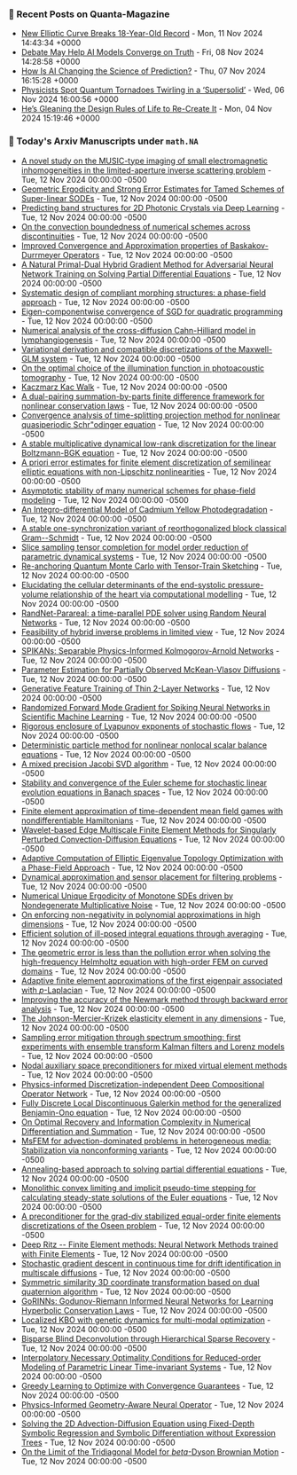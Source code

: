 ### 📝 Recent Posts on Quanta-Magazine
<!-- quanta starts -->
* <a href="https://www.quantamagazine.org/new-elliptic-curve-breaks-18-year-old-record-20241111/">New Elliptic Curve Breaks 18-Year-Old Record</a> - Mon, 11 Nov 2024 14:43:34 +0000
* <a href="https://www.quantamagazine.org/debate-may-help-ai-models-converge-on-truth-20241108/">Debate May Help AI Models Converge on Truth</a> - Fri, 08 Nov 2024 14:28:58 +0000
* <a href="https://www.quantamagazine.org/how-is-ai-changing-the-science-of-prediction-20241107/">How Is AI Changing the Science of Prediction?</a> - Thu, 07 Nov 2024 16:15:28 +0000
* <a href="https://www.quantamagazine.org/physicists-spot-quantum-tornadoes-twirling-in-a-supersolid-20241106/">Physicists Spot Quantum Tornadoes Twirling in a ‘Supersolid’</a> - Wed, 06 Nov 2024 16:00:56 +0000
* <a href="https://www.quantamagazine.org/hes-gleaning-the-design-rules-of-life-to-re-create-it-20241104/">He’s Gleaning the Design Rules of Life to Re-Create It</a> - Mon, 04 Nov 2024 15:19:46 +0000
<!-- quanta ends -->

### 📝 Today's Arxiv Manuscripts under ``math.NA``
<!-- arxiv-math-na starts -->
* <a href="https://arxiv.org/abs/2411.06030">A novel study on the MUSIC-type imaging of small electromagnetic inhomogeneities in the limited-aperture inverse scattering problem</a> - Tue, 12 Nov 2024 00:00:00 -0500
* <a href="https://arxiv.org/abs/2411.06049">Geometric Ergodicity and Strong Error Estimates for Tamed Schemes of Super-linear SODEs</a> - Tue, 12 Nov 2024 00:00:00 -0500
* <a href="https://arxiv.org/abs/2411.06063">Predicting band structures for 2D Photonic Crystals via Deep Learning</a> - Tue, 12 Nov 2024 00:00:00 -0500
* <a href="https://arxiv.org/abs/2411.06152">On the convection boundedness of numerical schemes across discontinuities</a> - Tue, 12 Nov 2024 00:00:00 -0500
* <a href="https://arxiv.org/abs/2411.06250">Improved Convergence and Approximation properties of Baskakov-Durrmeyer Operators</a> - Tue, 12 Nov 2024 00:00:00 -0500
* <a href="https://arxiv.org/abs/2411.06278">A Natural Primal-Dual Hybrid Gradient Method for Adversarial Neural Network Training on Solving Partial Differential Equations</a> - Tue, 12 Nov 2024 00:00:00 -0500
* <a href="https://arxiv.org/abs/2411.06289">Systematic design of compliant morphing structures: a phase-field approach</a> - Tue, 12 Nov 2024 00:00:00 -0500
* <a href="https://arxiv.org/abs/2411.06476">Eigen-componentwise convergence of SGD for quadratic programming</a> - Tue, 12 Nov 2024 00:00:00 -0500
* <a href="https://arxiv.org/abs/2411.06488">Numerical analysis of the cross-diffusion Cahn-Hilliard model in lymphangiogenesis</a> - Tue, 12 Nov 2024 00:00:00 -0500
* <a href="https://arxiv.org/abs/2411.06595">Variational derivation and compatible discretizations of the Maxwell-GLM system</a> - Tue, 12 Nov 2024 00:00:00 -0500
* <a href="https://arxiv.org/abs/2411.06609">On the optimal choice of the illumination function in photoacoustic tomography</a> - Tue, 12 Nov 2024 00:00:00 -0500
* <a href="https://arxiv.org/abs/2411.06614">Kaczmarz Kac Walk</a> - Tue, 12 Nov 2024 00:00:00 -0500
* <a href="https://arxiv.org/abs/2411.06629">A dual-pairing summation-by-parts finite difference framework for nonlinear conservation laws</a> - Tue, 12 Nov 2024 00:00:00 -0500
* <a href="https://arxiv.org/abs/2411.06641">Convergence analysis of time-splitting projection method for nonlinear quasiperiodic Schr"odinger equation</a> - Tue, 12 Nov 2024 00:00:00 -0500
* <a href="https://arxiv.org/abs/2411.06844">A stable multiplicative dynamical low-rank discretization for the linear Boltzmann-BGK equation</a> - Tue, 12 Nov 2024 00:00:00 -0500
* <a href="https://arxiv.org/abs/2411.06926">A priori error estimates for finite element discretization of semilinear elliptic equations with non-Lipschitz nonlinearities</a> - Tue, 12 Nov 2024 00:00:00 -0500
* <a href="https://arxiv.org/abs/2411.06943">Asymptotic stability of many numerical schemes for phase-field modeling</a> - Tue, 12 Nov 2024 00:00:00 -0500
* <a href="https://arxiv.org/abs/2411.06997">An Integro-differential Model of Cadmium Yellow Photodegradation</a> - Tue, 12 Nov 2024 00:00:00 -0500
* <a href="https://arxiv.org/abs/2411.07077">A stable one-synchronization variant of reorthogonalized block classical Gram--Schmidt</a> - Tue, 12 Nov 2024 00:00:00 -0500
* <a href="https://arxiv.org/abs/2411.07151">Slice sampling tensor completion for model order reduction of parametric dynamical systems</a> - Tue, 12 Nov 2024 00:00:00 -0500
* <a href="https://arxiv.org/abs/2411.07194">Re-anchoring Quantum Monte Carlo with Tensor-Train Sketching</a> - Tue, 12 Nov 2024 00:00:00 -0500
* <a href="https://arxiv.org/abs/2411.06115">Elucidating the cellular determinants of the end-systolic pressure-volume relationship of the heart via computational modelling</a> - Tue, 12 Nov 2024 00:00:00 -0500
* <a href="https://arxiv.org/abs/2411.06225">RandNet-Parareal: a time-parallel PDE solver using Random Neural Networks</a> - Tue, 12 Nov 2024 00:00:00 -0500
* <a href="https://arxiv.org/abs/2411.06246">Feasibility of hybrid inverse problems in limited view</a> - Tue, 12 Nov 2024 00:00:00 -0500
* <a href="https://arxiv.org/abs/2411.06286">SPIKANs: Separable Physics-Informed Kolmogorov-Arnold Networks</a> - Tue, 12 Nov 2024 00:00:00 -0500
* <a href="https://arxiv.org/abs/2411.06716">Parameter Estimation for Partially Observed McKean-Vlasov Diffusions</a> - Tue, 12 Nov 2024 00:00:00 -0500
* <a href="https://arxiv.org/abs/2411.06848">Generative Feature Training of Thin 2-Layer Networks</a> - Tue, 12 Nov 2024 00:00:00 -0500
* <a href="https://arxiv.org/abs/2411.07057">Randomized Forward Mode Gradient for Spiking Neural Networks in Scientific Machine Learning</a> - Tue, 12 Nov 2024 00:00:00 -0500
* <a href="https://arxiv.org/abs/2411.07064">Rigorous enclosure of Lyapunov exponents of stochastic flows</a> - Tue, 12 Nov 2024 00:00:00 -0500
* <a href="https://arxiv.org/abs/2411.07148">Deterministic particle method for nonlinear nonlocal scalar balance equations</a> - Tue, 12 Nov 2024 00:00:00 -0500
* <a href="https://arxiv.org/abs/2209.04626">A mixed precision Jacobi SVD algorithm</a> - Tue, 12 Nov 2024 00:00:00 -0500
* <a href="https://arxiv.org/abs/2211.08375">Stability and convergence of the Euler scheme for stochastic linear evolution equations in Banach spaces</a> - Tue, 12 Nov 2024 00:00:00 -0500
* <a href="https://arxiv.org/abs/2306.13174">Finite element approximation of time-dependent mean field games with nondifferentiable Hamiltonians</a> - Tue, 12 Nov 2024 00:00:00 -0500
* <a href="https://arxiv.org/abs/2309.12108">Wavelet-based Edge Multiscale Finite Element Methods for Singularly Perturbed Convection-Diffusion Equations</a> - Tue, 12 Nov 2024 00:00:00 -0500
* <a href="https://arxiv.org/abs/2310.03970">Adaptive Computation of Elliptic Eigenvalue Topology Optimization with a Phase-Field Approach</a> - Tue, 12 Nov 2024 00:00:00 -0500
* <a href="https://arxiv.org/abs/2312.12353">Dynamical approximation and sensor placement for filtering problems</a> - Tue, 12 Nov 2024 00:00:00 -0500
* <a href="https://arxiv.org/abs/2401.01112">Numerical Unique Ergodicity of Monotone SDEs driven by Nondegenerate Multiplicative Noise</a> - Tue, 12 Nov 2024 00:00:00 -0500
* <a href="https://arxiv.org/abs/2401.12415">On enforcing non-negativity in polynomial approximations in high dimensions</a> - Tue, 12 Nov 2024 00:00:00 -0500
* <a href="https://arxiv.org/abs/2401.16250">Efficient solution of ill-posed integral equations through averaging</a> - Tue, 12 Nov 2024 00:00:00 -0500
* <a href="https://arxiv.org/abs/2401.16413">The geometric error is less than the pollution error when solving the high-frequency Helmholtz equation with high-order FEM on curved domains</a> - Tue, 12 Nov 2024 00:00:00 -0500
* <a href="https://arxiv.org/abs/2402.06889">Adaptive finite element approximations of the first eigenpair associated with $p$-Laplacian</a> - Tue, 12 Nov 2024 00:00:00 -0500
* <a href="https://arxiv.org/abs/2403.02029">Improving the accuracy of the Newmark method through backward error analysis</a> - Tue, 12 Nov 2024 00:00:00 -0500
* <a href="https://arxiv.org/abs/2403.13189">The Johnson-Mercier-Krizek elasticity element in any dimensions</a> - Tue, 12 Nov 2024 00:00:00 -0500
* <a href="https://arxiv.org/abs/2404.00154">Sampling error mitigation through spectrum smoothing: first experiments with ensemble transform Kalman filters and Lorenz models</a> - Tue, 12 Nov 2024 00:00:00 -0500
* <a href="https://arxiv.org/abs/2404.12823">Nodal auxiliary space preconditioners for mixed virtual element methods</a> - Tue, 12 Nov 2024 00:00:00 -0500
* <a href="https://arxiv.org/abs/2404.13646">Physics-informed Discretization-independent Deep Compositional Operator Network</a> - Tue, 12 Nov 2024 00:00:00 -0500
* <a href="https://arxiv.org/abs/2405.08360">Fully Discrete Local Discontinuous Galerkin method for the generalized Benjamin-Ono equation</a> - Tue, 12 Nov 2024 00:00:00 -0500
* <a href="https://arxiv.org/abs/2405.20020">On Optimal Recovery and Information Complexity in Numerical Differentiation and Summation</a> - Tue, 12 Nov 2024 00:00:00 -0500
* <a href="https://arxiv.org/abs/2406.13437">MsFEM for advection-dominated problems in heterogeneous media: Stabilization via nonconforming variants</a> - Tue, 12 Nov 2024 00:00:00 -0500
* <a href="https://arxiv.org/abs/2406.17364">Annealing-based approach to solving partial differential equations</a> - Tue, 12 Nov 2024 00:00:00 -0500
* <a href="https://arxiv.org/abs/2407.03746">Monolithic convex limiting and implicit pseudo-time stepping for calculating steady-state solutions of the Euler equations</a> - Tue, 12 Nov 2024 00:00:00 -0500
* <a href="https://arxiv.org/abs/2407.07498">A preconditioner for the grad-div stabilized equal-order finite elements discretizations of the Oseen problem</a> - Tue, 12 Nov 2024 00:00:00 -0500
* <a href="https://arxiv.org/abs/2409.08362">Deep Ritz -- Finite Element methods: Neural Network Methods trained with Finite Elements</a> - Tue, 12 Nov 2024 00:00:00 -0500
* <a href="https://arxiv.org/abs/2409.12935">Stochastic gradient descent in continuous time for drift identification in multiscale diffusions</a> - Tue, 12 Nov 2024 00:00:00 -0500
* <a href="https://arxiv.org/abs/2410.21217">Symmetric similarity 3D coordinate transformation based on dual quaternion algorithm</a> - Tue, 12 Nov 2024 00:00:00 -0500
* <a href="https://arxiv.org/abs/2410.22193">GoRINNs: Godunov-Riemann Informed Neural Networks for Learning Hyperbolic Conservation Laws</a> - Tue, 12 Nov 2024 00:00:00 -0500
* <a href="https://arxiv.org/abs/2411.04840">Localized KBO with genetic dynamics for multi-modal optimization</a> - Tue, 12 Nov 2024 00:00:00 -0500
* <a href="https://arxiv.org/abs/2210.11993">Bisparse Blind Deconvolution through Hierarchical Sparse Recovery</a> - Tue, 12 Nov 2024 00:00:00 -0500
* <a href="https://arxiv.org/abs/2401.10047">Interpolatory Necessary Optimality Conditions for Reduced-order Modeling of Parametric Linear Time-invariant Systems</a> - Tue, 12 Nov 2024 00:00:00 -0500
* <a href="https://arxiv.org/abs/2406.00260">Greedy Learning to Optimize with Convergence Guarantees</a> - Tue, 12 Nov 2024 00:00:00 -0500
* <a href="https://arxiv.org/abs/2408.01600">Physics-Informed Geometry-Aware Neural Operator</a> - Tue, 12 Nov 2024 00:00:00 -0500
* <a href="https://arxiv.org/abs/2411.00011">Solving the 2D Advection-Diffusion Equation using Fixed-Depth Symbolic Regression and Symbolic Differentiation without Expression Trees</a> - Tue, 12 Nov 2024 00:00:00 -0500
* <a href="https://arxiv.org/abs/2411.01633">On the Limit of the Tridiagonal Model for $beta$-Dyson Brownian Motion</a> - Tue, 12 Nov 2024 00:00:00 -0500
<!-- arxiv-math-na ends -->
